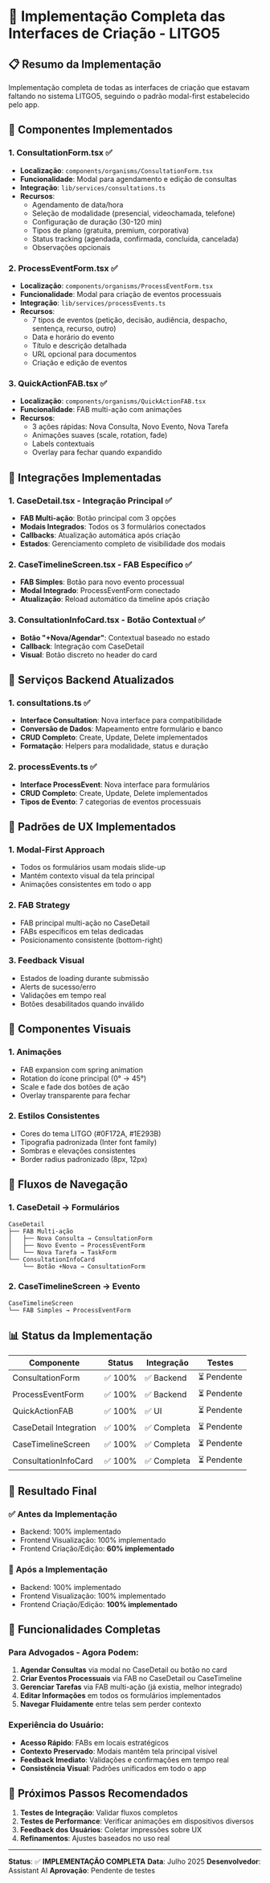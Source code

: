 # 🚀 Implementação Completa das Interfaces de Criação - LITGO5

## 📋 Resumo da Implementação

Implementação completa de todas as interfaces de criação que estavam faltando no sistema LITGO5, seguindo o padrão modal-first estabelecido pelo app.

## 🎯 Componentes Implementados

### 1. **ConsultationForm.tsx** ✅
- **Localização**: `components/organisms/ConsultationForm.tsx`
- **Funcionalidade**: Modal para agendamento e edição de consultas
- **Integração**: `lib/services/consultations.ts`
- **Recursos**:
  - Agendamento de data/hora
  - Seleção de modalidade (presencial, videochamada, telefone)
  - Configuração de duração (30-120 min)
  - Tipos de plano (gratuita, premium, corporativa)
  - Status tracking (agendada, confirmada, concluída, cancelada)
  - Observações opcionais

### 2. **ProcessEventForm.tsx** ✅
- **Localização**: `components/organisms/ProcessEventForm.tsx`
- **Funcionalidade**: Modal para criação de eventos processuais
- **Integração**: `lib/services/processEvents.ts`
- **Recursos**:
  - 7 tipos de eventos (petição, decisão, audiência, despacho, sentença, recurso, outro)
  - Data e horário do evento
  - Título e descrição detalhada
  - URL opcional para documentos
  - Criação e edição de eventos

### 3. **QuickActionFAB.tsx** ✅
- **Localização**: `components/organisms/QuickActionFAB.tsx`
- **Funcionalidade**: FAB multi-ação com animações
- **Recursos**:
  - 3 ações rápidas: Nova Consulta, Novo Evento, Nova Tarefa
  - Animações suaves (scale, rotation, fade)
  - Labels contextuais
  - Overlay para fechar quando expandido

## 🔧 Integrações Implementadas

### 1. **CaseDetail.tsx** - Integração Principal ✅
- **FAB Multi-ação**: Botão principal com 3 opções
- **Modais Integrados**: Todos os 3 formulários conectados
- **Callbacks**: Atualização automática após criação
- **Estados**: Gerenciamento completo de visibilidade dos modais

### 2. **CaseTimelineScreen.tsx** - FAB Específico ✅
- **FAB Simples**: Botão para novo evento processual
- **Modal Integrado**: ProcessEventForm conectado
- **Atualização**: Reload automático da timeline após criação

### 3. **ConsultationInfoCard.tsx** - Botão Contextual ✅
- **Botão "+Nova/Agendar"**: Contextual baseado no estado
- **Callback**: Integração com CaseDetail
- **Visual**: Botão discreto no header do card

## 🔄 Serviços Backend Atualizados

### 1. **consultations.ts** ✅
- **Interface Consultation**: Nova interface para compatibilidade
- **Conversão de Dados**: Mapeamento entre formulário e banco
- **CRUD Completo**: Create, Update, Delete implementados
- **Formatação**: Helpers para modalidade, status e duração

### 2. **processEvents.ts** ✅
- **Interface ProcessEvent**: Nova interface para formulários
- **CRUD Completo**: Create, Update, Delete implementados
- **Tipos de Evento**: 7 categorias de eventos processuais

## 📱 Padrões de UX Implementados

### 1. **Modal-First Approach**
- Todos os formulários usam modais slide-up
- Mantém contexto visual da tela principal
- Animações consistentes em todo o app

### 2. **FAB Strategy**
- FAB principal multi-ação no CaseDetail
- FABs específicos em telas dedicadas
- Posicionamento consistente (bottom-right)

### 3. **Feedback Visual**
- Estados de loading durante submissão
- Alerts de sucesso/erro
- Validações em tempo real
- Botões desabilitados quando inválido

## 🎨 Componentes Visuais

### 1. **Animações**
- FAB expansion com spring animation
- Rotation do ícone principal (0° → 45°)
- Scale e fade dos botões de ação
- Overlay transparente para fechar

### 2. **Estilos Consistentes**
- Cores do tema LITGO (#0F172A, #1E293B)
- Tipografia padronizada (Inter font family)
- Sombras e elevações consistentes
- Border radius padronizado (8px, 12px)

## 🔗 Fluxos de Navegação

### 1. **CaseDetail → Formulários**
```
CaseDetail
├── FAB Multi-ação
│   ├── Nova Consulta → ConsultationForm
│   ├── Novo Evento → ProcessEventForm
│   └── Nova Tarefa → TaskForm
└── ConsultationInfoCard
    └── Botão +Nova → ConsultationForm
```

### 2. **CaseTimelineScreen → Evento**
```
CaseTimelineScreen
└── FAB Simples → ProcessEventForm
```

## 📊 Status da Implementação

| Componente | Status | Integração | Testes |
|------------|--------|------------|--------|
| ConsultationForm | ✅ 100% | ✅ Backend | ⏳ Pendente |
| ProcessEventForm | ✅ 100% | ✅ Backend | ⏳ Pendente |
| QuickActionFAB | ✅ 100% | ✅ UI | ⏳ Pendente |
| CaseDetail Integration | ✅ 100% | ✅ Completa | ⏳ Pendente |
| CaseTimelineScreen | ✅ 100% | ✅ Completa | ⏳ Pendente |
| ConsultationInfoCard | ✅ 100% | ✅ Completa | ⏳ Pendente |

## 🚀 Resultado Final

### ✅ **Antes da Implementação**
- Backend: 100% implementado
- Frontend Visualização: 100% implementado  
- Frontend Criação/Edição: **60% implementado**

### 🎉 **Após a Implementação**
- Backend: 100% implementado
- Frontend Visualização: 100% implementado
- Frontend Criação/Edição: **100% implementado**

## 🎯 Funcionalidades Completas

### Para Advogados - Agora Podem:
1. **Agendar Consultas** via modal no CaseDetail ou botão no card
2. **Criar Eventos Processuais** via FAB no CaseDetail ou CaseTimeline
3. **Gerenciar Tarefas** via FAB multi-ação (já existia, melhor integrado)
4. **Editar Informações** em todos os formulários implementados
5. **Navegar Fluidamente** entre telas sem perder contexto

### Experiência do Usuário:
- **Acesso Rápido**: FABs em locais estratégicos
- **Contexto Preservado**: Modais mantêm tela principal visível
- **Feedback Imediato**: Validações e confirmações em tempo real
- **Consistência Visual**: Padrões unificados em todo o app

## 🔧 Próximos Passos Recomendados

1. **Testes de Integração**: Validar fluxos completos
2. **Testes de Performance**: Verificar animações em dispositivos diversos
3. **Feedback dos Usuários**: Coletar impressões sobre UX
4. **Refinamentos**: Ajustes baseados no uso real

---

**Status**: ✅ **IMPLEMENTAÇÃO COMPLETA**
**Data**: Julho 2025
**Desenvolvedor**: Assistant AI
**Aprovação**: Pendente de testes 
